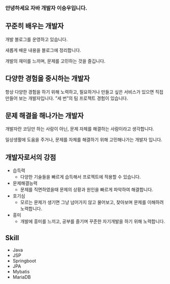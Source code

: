 ### 안녕하세요 자바 개발자 이승우입니다.


## 꾸준히 배우는 개발자

개발 블로그를 운영하고 있습니다.

새롭게 배운 내용을 블로그에 정리합니다.

개발의 재미를 느끼며, 문제를 고민하는 것을 즐깁니다.

## 다양한 경험을 중시하는 개발자

항상 다양한 경험을 하기 위해 노력하고,
필요하거나 만들고 싶은 서비스가 있으면 직접 만들어 보는 개발자입니다.
”세 번”의 팀 프로젝트 경험이 있습니다.

## 문제 해결을 해나가는 개발자

개발자란 코딩만 하는 사람이 아닌, 문제 자체를 해결하는 사람이라고 생각합니다.

일상생활에 도움을 주거나, 문제를 자체를 해결하기 위해 고민해나가는 개발자 입니다.

## 개발자로서의 강점

- 습득력
    - 다양한 기술들을 빠르게 습득해서 프로젝트에 적용할 수 있습니다.
- 문제해결능력
    - 문제를 직면하였을때 문제의 상황과 원인을 빠르게 파악하여 해결합니다.
- 호기심
    - 모르는 문제가 생기면 그냥 넘어가지 않고 물어보고, 찾아보며 문제를 이해하려 노력합니다.
- 흥미
    - 개발에 흥미를 느끼고, 공부를 즐기며 꾸준한 자기개발을 하기 위해 노력합니다.
 

## Skill
- Java
- JSP
- Springboot
- JPA
- Mybatis
- MariaDB
